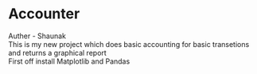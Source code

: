 # Accounter
Auther - Shaunak
<br>
This is my new project which does basic accounting for basic transetions and returns a graphical report
<br>
First off install Matplotlib and Pandas